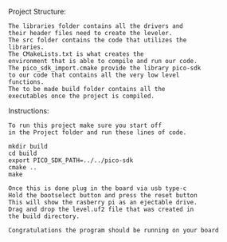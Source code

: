 Project Structure:

    The libraries folder contains all the drivers and
    their header files need to create the leveler.
    The src folder contains the code that utilizes the
    libraries. 
    The CMakeLists.txt is what creates the 
    environment that is able to compile and run our code.
    The pico_sdk_import.cmake provide the library pico-sdk
    to our code that contains all the very low level 
    functions. 
    The to be made build folder contains all the 
    executables once the project is compiled.


Instructions:

    To run this project make sure you start off
    in the Project folder and run these lines of code.

    mkdir build
    cd build
    export PICO_SDK_PATH=../../pico-sdk
    cmake ..
    make

    Once this is done plug in the board via usb type-c
    Hold the bootselect button and press the reset button
    This will show the rasberry pi as an ejectable drive.
    Drag and drop the level.uf2 file that was created in 
    the build directory. 

    Congratulations the program should be running on your board

